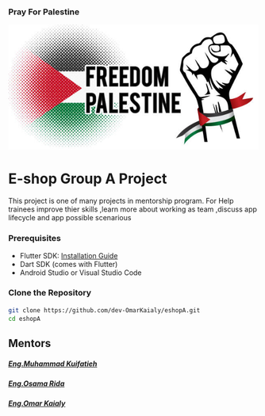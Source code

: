 ### Pray For Palestine
![Pray For Palestine](screenshots/palestine.jpg)

# E-shop Group A Project
This project is one of many projects in mentorship program.
For Help trainees improve thier skills ,learn more about working as team ,discuss app lifecycle and app possible scenarious


### Prerequisites

- Flutter SDK: [Installation Guide](https://flutter.dev/docs/get-started/install)
- Dart SDK (comes with Flutter)
- Android Studio or Visual Studio Code


### Clone the Repository

```bash
git clone https://github.com/dev-OmarKaialy/eshopA.git
cd eshopA 
```

## Mentors
##### [Eng.Muhammad Kuifatieh](https://www.linkedin.com/in/muhammad-kuifatieh-4234b3214/)
##### [Eng.Osama Rida](https://github.com/os01ri)
##### [Eng.Omar Kaialy](https://github.com/dev-OmarKaialy)
